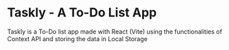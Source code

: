 # Taskly - A To-Do List App

Taskly is a To-Do list app made with React (Vite) using the functionalities of Context API and storing the data in Local Storage
